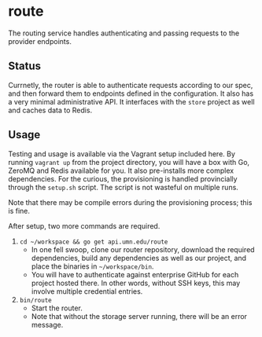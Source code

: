 # route

The routing service handles authenticating and passing requests to the provider endpoints.

## Status

Currnetly, the router is able to authenticate requests according to our spec, and then forward them to endpoints defined in the configuration. It also has a very minimal administrative API. It interfaces with the `store` project as well and caches data to Redis.

## Usage

Testing and usage is available via the Vagrant setup included here. By running `vagrant up` from the project directory, you will have a box with Go, ZeroMQ and Redis available for you. It also pre-installs more complex dependencies. For the curious, the provisioning is handled provincially through the `setup.sh` script. The script is not wasteful on multiple runs.

Note that there may be compile errors during the provisioning process; this is fine.

After setup, two more commands are required.

1. `cd ~/workspace && go get api.umn.edu/route`
	- In one fell swoop, clone our router repository, download the required dependencies, build any dependencies as well as our project, and place the binaries in `~/workspace/bin`.
	- You will have to authenticate against enterprise GitHub for each project hosted there. In other words, without SSH keys, this may involve multiple credential entries.
2. `bin/route`
	- Start the router.
	- Note that without the storage server running, there will be an error message.
